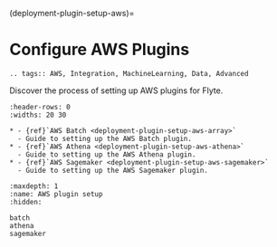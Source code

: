 (deployment-plugin-setup-aws)=

# Configure AWS Plugins

```{eval-rst}
.. tags:: AWS, Integration, MachineLearning, Data, Advanced
```

Discover the process of setting up AWS plugins for Flyte.

```{list-table}
:header-rows: 0
:widths: 20 30

* - {ref}`AWS Batch <deployment-plugin-setup-aws-array>`
  - Guide to setting up the AWS Batch plugin.
* - {ref}`AWS Athena <deployment-plugin-setup-aws-athena>`
  - Guide to setting up the AWS Athena plugin.
* - {ref}`AWS Sagemaker <deployment-plugin-setup-aws-sagemaker>`
  - Guide to setting up the AWS Sagemaker plugin.
```

```{toctree}
:maxdepth: 1
:name: AWS plugin setup
:hidden:

batch
athena
sagemaker
```

